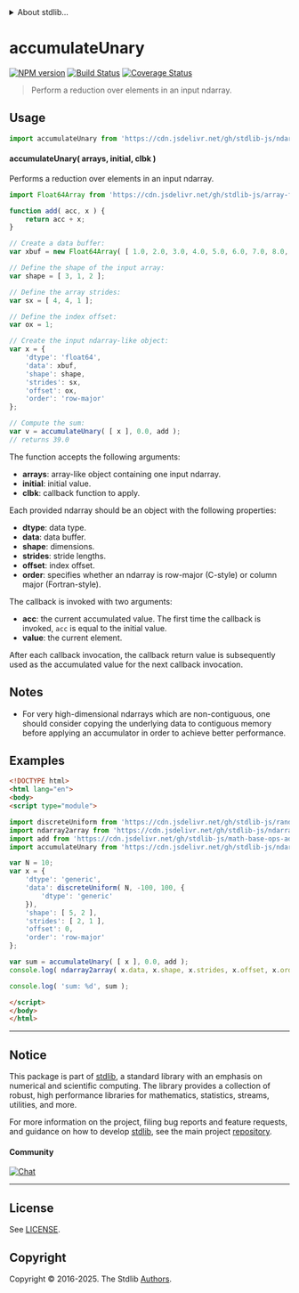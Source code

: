 <!--

@license Apache-2.0

Copyright (c) 2025 The Stdlib Authors.

Licensed under the Apache License, Version 2.0 (the "License");
you may not use this file except in compliance with the License.
You may obtain a copy of the License at

   http://www.apache.org/licenses/LICENSE-2.0

Unless required by applicable law or agreed to in writing, software
distributed under the License is distributed on an "AS IS" BASIS,
WITHOUT WARRANTIES OR CONDITIONS OF ANY KIND, either express or implied.
See the License for the specific language governing permissions and
limitations under the License.

-->


<details>
  <summary>
    About stdlib...
  </summary>
  <p>We believe in a future in which the web is a preferred environment for numerical computation. To help realize this future, we've built stdlib. stdlib is a standard library, with an emphasis on numerical and scientific computation, written in JavaScript (and C) for execution in browsers and in Node.js.</p>
  <p>The library is fully decomposable, being architected in such a way that you can swap out and mix and match APIs and functionality to cater to your exact preferences and use cases.</p>
  <p>When you use stdlib, you can be absolutely certain that you are using the most thorough, rigorous, well-written, studied, documented, tested, measured, and high-quality code out there.</p>
  <p>To join us in bringing numerical computing to the web, get started by checking us out on <a href="https://github.com/stdlib-js/stdlib">GitHub</a>, and please consider <a href="https://opencollective.com/stdlib">financially supporting stdlib</a>. We greatly appreciate your continued support!</p>
</details>

# accumulateUnary

[![NPM version][npm-image]][npm-url] [![Build Status][test-image]][test-url] [![Coverage Status][coverage-image]][coverage-url] <!-- [![dependencies][dependencies-image]][dependencies-url] -->

> Perform a reduction over elements in an input ndarray.

<section class="intro">

</section>

<!-- /.intro -->



<section class="usage">

## Usage

```javascript
import accumulateUnary from 'https://cdn.jsdelivr.net/gh/stdlib-js/ndarray-base-unary-accumulate@esm/index.mjs';
```

#### accumulateUnary( arrays, initial, clbk )

Performs a reduction over elements in an input ndarray.

<!-- eslint-disable max-len -->

```javascript
import Float64Array from 'https://cdn.jsdelivr.net/gh/stdlib-js/array-float64@esm/index.mjs';

function add( acc, x ) {
    return acc + x;
}

// Create a data buffer:
var xbuf = new Float64Array( [ 1.0, 2.0, 3.0, 4.0, 5.0, 6.0, 7.0, 8.0, 9.0, 10.0, 11.0, 12.0 ] );

// Define the shape of the input array:
var shape = [ 3, 1, 2 ];

// Define the array strides:
var sx = [ 4, 4, 1 ];

// Define the index offset:
var ox = 1;

// Create the input ndarray-like object:
var x = {
    'dtype': 'float64',
    'data': xbuf,
    'shape': shape,
    'strides': sx,
    'offset': ox,
    'order': 'row-major'
};

// Compute the sum:
var v = accumulateUnary( [ x ], 0.0, add );
// returns 39.0
```

The function accepts the following arguments:

-   **arrays**: array-like object containing one input ndarray.
-   **initial**: initial value.
-   **clbk**: callback function to apply.

Each provided ndarray should be an object with the following properties:

-   **dtype**: data type.
-   **data**: data buffer.
-   **shape**: dimensions.
-   **strides**: stride lengths.
-   **offset**: index offset.
-   **order**: specifies whether an ndarray is row-major (C-style) or column major (Fortran-style).

The callback is invoked with two arguments:

-   **acc**: the current accumulated value. The first time the callback is invoked, `acc` is equal to the initial value.
-   **value**: the current element.

After each callback invocation, the callback return value is subsequently used as the accumulated value for the next callback invocation.

</section>

<!-- /.usage -->

<section class="notes">

## Notes

-   For very high-dimensional ndarrays which are non-contiguous, one should consider copying the underlying data to contiguous memory before applying an accumulator in order to achieve better performance.

</section>

<!-- /.notes -->

<section class="examples">

## Examples

<!-- eslint no-undef: "error" -->

```html
<!DOCTYPE html>
<html lang="en">
<body>
<script type="module">

import discreteUniform from 'https://cdn.jsdelivr.net/gh/stdlib-js/random-array-discrete-uniform@esm/index.mjs';
import ndarray2array from 'https://cdn.jsdelivr.net/gh/stdlib-js/ndarray-base-to-array@esm/index.mjs';
import add from 'https://cdn.jsdelivr.net/gh/stdlib-js/math-base-ops-add@esm/index.mjs';
import accumulateUnary from 'https://cdn.jsdelivr.net/gh/stdlib-js/ndarray-base-unary-accumulate@esm/index.mjs';

var N = 10;
var x = {
    'dtype': 'generic',
    'data': discreteUniform( N, -100, 100, {
        'dtype': 'generic'
    }),
    'shape': [ 5, 2 ],
    'strides': [ 2, 1 ],
    'offset': 0,
    'order': 'row-major'
};

var sum = accumulateUnary( [ x ], 0.0, add );
console.log( ndarray2array( x.data, x.shape, x.strides, x.offset, x.order ) );

console.log( 'sum: %d', sum );

</script>
</body>
</html>
```

</section>

<!-- /.examples -->

<!-- C interface documentation. -->



<!-- Section for related `stdlib` packages. Do not manually edit this section, as it is automatically populated. -->

<section class="related">

</section>

<!-- /.related -->


<section class="main-repo" >

* * *

## Notice

This package is part of [stdlib][stdlib], a standard library with an emphasis on numerical and scientific computing. The library provides a collection of robust, high performance libraries for mathematics, statistics, streams, utilities, and more.

For more information on the project, filing bug reports and feature requests, and guidance on how to develop [stdlib][stdlib], see the main project [repository][stdlib].

#### Community

[![Chat][chat-image]][chat-url]

---

## License

See [LICENSE][stdlib-license].


## Copyright

Copyright &copy; 2016-2025. The Stdlib [Authors][stdlib-authors].

</section>

<!-- /.stdlib -->

<!-- Section for all links. Make sure to keep an empty line after the `section` element and another before the `/section` close. -->

<section class="links">

[npm-image]: http://img.shields.io/npm/v/@stdlib/ndarray-base-unary-accumulate.svg
[npm-url]: https://npmjs.org/package/@stdlib/ndarray-base-unary-accumulate

[test-image]: https://github.com/stdlib-js/ndarray-base-unary-accumulate/actions/workflows/test.yml/badge.svg?branch=main
[test-url]: https://github.com/stdlib-js/ndarray-base-unary-accumulate/actions/workflows/test.yml?query=branch:main

[coverage-image]: https://img.shields.io/codecov/c/github/stdlib-js/ndarray-base-unary-accumulate/main.svg
[coverage-url]: https://codecov.io/github/stdlib-js/ndarray-base-unary-accumulate?branch=main

<!--

[dependencies-image]: https://img.shields.io/david/stdlib-js/ndarray-base-unary-accumulate.svg
[dependencies-url]: https://david-dm.org/stdlib-js/ndarray-base-unary-accumulate/main

-->

[chat-image]: https://img.shields.io/gitter/room/stdlib-js/stdlib.svg
[chat-url]: https://app.gitter.im/#/room/#stdlib-js_stdlib:gitter.im

[stdlib]: https://github.com/stdlib-js/stdlib

[stdlib-authors]: https://github.com/stdlib-js/stdlib/graphs/contributors

[umd]: https://github.com/umdjs/umd
[es-module]: https://developer.mozilla.org/en-US/docs/Web/JavaScript/Guide/Modules

[deno-url]: https://github.com/stdlib-js/ndarray-base-unary-accumulate/tree/deno
[deno-readme]: https://github.com/stdlib-js/ndarray-base-unary-accumulate/blob/deno/README.md
[umd-url]: https://github.com/stdlib-js/ndarray-base-unary-accumulate/tree/umd
[umd-readme]: https://github.com/stdlib-js/ndarray-base-unary-accumulate/blob/umd/README.md
[esm-url]: https://github.com/stdlib-js/ndarray-base-unary-accumulate/tree/esm
[esm-readme]: https://github.com/stdlib-js/ndarray-base-unary-accumulate/blob/esm/README.md
[branches-url]: https://github.com/stdlib-js/ndarray-base-unary-accumulate/blob/main/branches.md

[stdlib-license]: https://raw.githubusercontent.com/stdlib-js/ndarray-base-unary-accumulate/main/LICENSE

<!-- <related-links> -->

<!-- </related-links> -->

</section>

<!-- /.links -->
